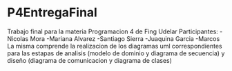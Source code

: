 # P4EntregaFinal
 Trabajo final para la materia Programacion 4 de Fing Udelar
 Participantes:
    -Nicolas Mora
    -Mariana Alvarez
    -Santiago Sierra
    -Juaquina Garcia
    -Marcos
La misma comprende la realizacion de los diagramas uml correspondientes para las estapas de analisis (modelo de dominio y diagrama de secuencia) y diseño (diagrama de comunicacion y diagrama de clases)
    
